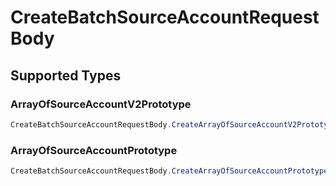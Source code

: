 # CreateBatchSourceAccountRequestBody


## Supported Types

### ArrayOfSourceAccountV2Prototype

```csharp
CreateBatchSourceAccountRequestBody.CreateArrayOfSourceAccountV2Prototype(/* values here */);
```

### ArrayOfSourceAccountPrototype

```csharp
CreateBatchSourceAccountRequestBody.CreateArrayOfSourceAccountPrototype(/* values here */);
```
